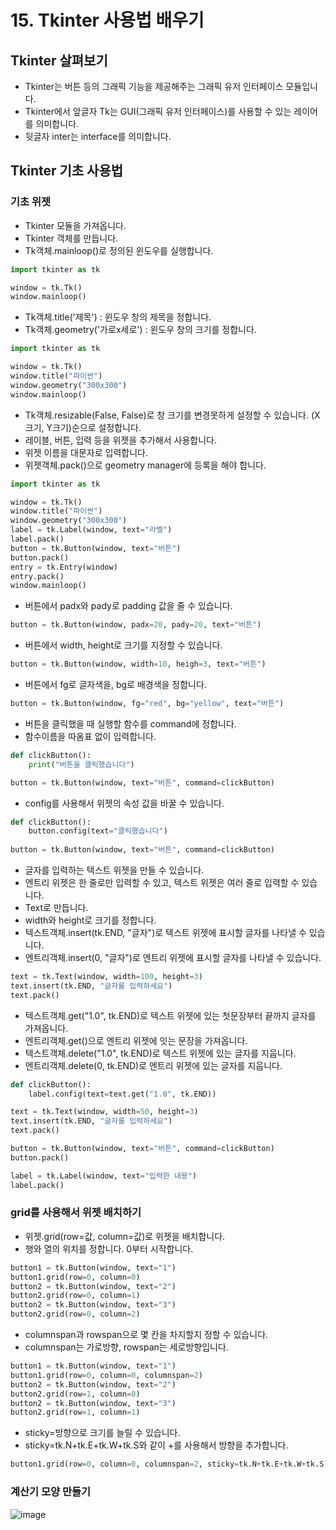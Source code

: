# 15. Tkinter 사용법 배우기
## Tkinter 살펴보기
* Tkinter는 버튼 등의 그래픽 기능을 제공해주는 그래픽 유저 인터페이스 모듈입니다.
* Tkinter에서 앞글자 Tk는 GUI(그래픽 유저 인터페이스)를 사용할 수 있는 레이어를 의미합니다.
* 뒷글자 inter는 interface를 의미합니다.

## Tkinter 기초 사용법
### 기초 위젯 
* Tkinter 모듈을 가져옵니다.
* Tkinter 객체를 만듭니다.
* Tk객체.mainloop()로 정의된 윈도우를 실행합니다.
```python
import tkinter as tk

window = tk.Tk()
window.mainloop()
```
* Tk객체.title('제목') : 윈도우 창의 제목을 정합니다.
* Tk객체.geometry('가로x세로') : 윈도우 창의 크기를 정합니다.
```python
import tkinter as tk

window = tk.Tk()
window.title("파이썬")
window.geometry("300x300")
window.mainloop()
```
* Tk객체.resizable(False, False)로 창 크기를 변경못하게 설정할 수 있습니다. (X크기, Y크기)순으로 설정합니다.  
* 레이블, 버튼, 입력 등을 위젯을 추가해서 사용합니다.
* 위젯 이름을 대문자로 입력합니다.
* 위젯객체.pack()으로 geometry manager에 등록을 해야 합니다.
```python
import tkinter as tk

window = tk.Tk()
window.title("파이썬")
window.geometry("300x300")
label = tk.Label(window, text="라벨")
label.pack()
button = tk.Button(window, text="버튼")
button.pack()
entry = tk.Entry(window)
entry.pack()
window.mainloop()
```
* 버튼에서 padx와 pady로 padding 값을 줄 수 있습니다.
```python
button = tk.Button(window, padx=20, pady=20, text="버튼")
```
* 버튼에서 width, height로 크기를 지정할 수 있습니다.
```python
button = tk.Button(window, width=10, heigh=3, text="버튼")
```
* 버튼에서 fg로 글자색을, bg로 배경색을 정합니다.
```python
button = tk.Button(window, fg="red", bg="yellow", text="버튼")
```
* 버튼을 클릭했을 때 실행할 함수를 command에 정합니다.
* 함수이름을 따옴표 없이 입력합니다.
```python
def clickButton():
    print("버튼을 클릭했습니다")

button = tk.Button(window, text="버튼", command=clickButton)
```
* config를 사용해서 위젯의 속성 값을 바꿀 수 있습니다.
``` python
def clickButton():
    button.config(text="클릭했습니다")
    
button = tk.Button(window, text="버튼", command=clickButton)
```
* 글자를 입력하는 텍스트 위젯을 만들 수 있습니다.
* 엔트리 위젯은 한 줄로만 입력할 수 있고, 텍스트 위젯은 여러 줄로 입력할 수 있습니다.  
* Text로 만듭니다.
* width와 height로 크기를 정합니다.
* 텍스트객체.insert(tk.END, "글자")로 텍스트 위젯에 표시할 글자를 나타낼 수 있습니다.
* 엔트리객체.insert(0, "글자")로 엔트리 위젯에 표시할 글자를 나타낼 수 있습니다.
``` python
text = tk.Text(window, width=100, height=3)
text.insert(tk.END, "글자를 입력하세요")
text.pack()
```
* 텍스트객체.get("1.0", tk.END)로 텍스트 위젯에 있는 첫문장부터 끝까지 글자를 가져옵니다.
* 엔트리객체.get()으로 엔트리 위젯에 잇는 문장을 가져옵니다.
* 텍스트객체.delete("1.0", tk.END)로 텍스트 위젯에 있는 글자를 지웁니다.
* 엔트리객체.delete(0, tk.END)로 엔트리 위젯에 있는 글자를 지웁니다.
``` python
def clickButton():
    label.config(text=text.get("1.0", tk.END))

text = tk.Text(window, width=50, height=3)
text.insert(tk.END, "글자를 입력하세요")
text.pack()

button = tk.Button(window, text="버튼", command=clickButton)    
button.pack()

label = tk.Label(window, text="입력한 내용")
label.pack()
```
### grid를 사용해서 위젯 배치하기
* 위젯.grid(row=값, column=값)로 위젯을 배치합니다.
* 행와 열의 위치를 정합니다. 0부터 시작합니다.
```python
button1 = tk.Button(window, text="1")
button1.grid(row=0, column=0)
button2 = tk.Button(window, text="2")
button2.grid(row=0, column=1)
button2 = tk.Button(window, text="3")
button2.grid(row=0, column=2)
```
* columnspan과 rowspan으로 몇 칸을 차지할지 정할 수 있습니다.
* columnspan는 가로방향, rowspan는 세로방향입니다.
```python
button1 = tk.Button(window, text="1")
button1.grid(row=0, column=0, columnspan=2)
button2 = tk.Button(window, text="2")
button2.grid(row=1, column=0)
button2 = tk.Button(window, text="3")
button2.grid(row=1, column=1)
```
* sticky=방향으로 크기를 늘릴 수 있습니다.
* sticky=tk.N+tk.E+tk.W+tk.S와 같이 +를 사용해서 방향을 추가합니다.
```python
button1.grid(row=0, column=0, columnspan=2, sticky=tk.N+tk.E+tk.W+tk.S)
```

### 계산기 모양 만들기
![image](https://user-images.githubusercontent.com/76088532/145950261-96760e52-9371-408a-b8ec-3377f1da5504.png)
